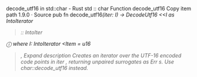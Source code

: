 decode_utf16 in std::char - Rust
std
::
char
Function
decode_utf16
Copy item path
1.9.0
·
Source
pub fn decode_utf16<I>(iter: I) ->
DecodeUtf16
<<I as
IntoIterator
>::
IntoIter
>
ⓘ
where
    I:
IntoIterator
<Item =
u16
>,
Expand description
Creates an iterator over the UTF-16 encoded code points in
iter
, returning
unpaired surrogates as
Err
s. Use
char::decode_utf16
instead.